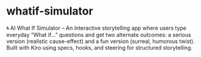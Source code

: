 # whatif-simulator
🌀 AI What If Simulator – An interactive storytelling app where users type everyday “What if…” questions and get two alternate outcomes: a serious version (realistic cause-effect) and a fun version (surreal, humorous twist). Built with Kiro using specs, hooks, and steering for structured storytelling.
